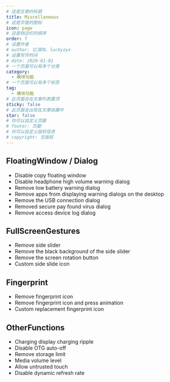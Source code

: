```yaml
---
# 这是文章的标题
title: Miscellaneous
# 这是页面的图标
icon: page
# 这是侧边栏的顺序
order: 7
# 设置作者
# author: 忆清鸣、luckyzyx
# 设置写作时间
# date: 2020-01-01
# 一个页面可以有多个分类
category:
  - 模块功能
# 一个页面可以有多个标签
tag:
  - 模块功能
# 此页面会在文章列表置顶
sticky: false
# 此页面会出现在文章收藏中
star: false
# 你可以自定义页脚
# footer: 页脚
# 你可以自定义版权信息
# copyright: 无版权
---
```


## FloatingWindow / Dialog

- Disable copy floating window
- Disable headphone high volume warning dialog
- Remove low battery warning dialog
- Remove apps from displaying warning dialogs on the desktop
- Remove the USB connection dialog
- Removed secure pay found virus dialog
- Remove access device log dialog

## FullScreenGestures

- Remove side slider
- Remove the black background of the side slider
- Remove the screen rotation button
- Custom side slide icon

## Fingerprint

- Remove fingerprint icon
- Remove fingerprint icon and press animation
- Custom replacement fingerprint icon

## OtherFunctions

- Charging display charging ripple
- Disable OTG auto-off
- Remove storage limit
- Media volume level
- Allow untrusted touch
- Disable dynamic refresh rate
